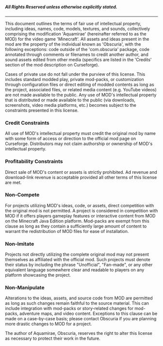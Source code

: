##### All Rights Reserved unless otherwise explicitly stated.

----------

This document outlines the terms of fair use of intellectual property, including ideas, names, code, models, textures, and sounds, collectively comprising the modification 'Aquamirae' (hereinafter referred to as the MOD) for the video game 'Minecraft'. All assets and ideas present in the mod are the property of the individual known as 'Obscuria', with the following exceptions: code outside of the 'com.obscuria' package, code annotated through comments or filenames to credit another author, and sound assets edited from other media (specifics are listed in the 'Credits' section of the mod description on Curseforge).

Cases of private use do not fall under the purview of this license. This includes standard modded play, private mod-packs, or customization through configuration files or direct editing of modded contents as long as the project, associated files, or related media content (e.g. YouTube videos) are not made available to the public. Any use of MOD's intellectual property that is distributed or made available to the public (via downloads, screenshots, video media platforms, etc.) becomes subject to the constraints presented in this license.

### Credit Constraints
All use of MOD's intellectual property must credit the original mod by name with some form of access or direction to the official mod page on Curseforge. Distributors may not claim authorship or ownership of MOD's intellectual property.

### Profitability Constraints
Direct sale of MOD's content or assets is strictly prohibited. Ad revenue and download-link revenue is acceptable provided all other terms of this license are met.

### Non-Compete
For projects utilizing MOD's ideas, code, or assets, direct competition with the original mod is not permitted. A project is considered in competition with MOD if it offers players gameplay features or interactive content from MOD on the Minecraft Java Edition platform. Mod-packs are exempt from this clause as long as they contain a sufficiently large amount of content to warrant the redistribution of MOD files for ease of installation.

### Non-Imitate
Projects not directly utilizing the complete original mod may not present themselves as affiliated with the official mod. Such projects must denote their status by including the phrase "Unofficial", "Fan-made", or any other equivalent language somewhere clear and readable to players on any platform showcasing the project.

### Non-Manipulate
Alterations to the ideas, assets, and source code from MOD are permitted as long as such changes remain faithful to the source material. This can include integration with mod-packs or story-related changes for mod-packs, adventure maps, and video content. Exceptions to this clause can be made on a case-by-case basis; please contact Obscuria if you are planning more drastic changes to MOD for a project.

The author of Aquamirae, Obscuria, reserves the right to alter this license as necessary to protect their work in the future.
